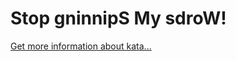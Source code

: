 Stop gninnipS My sdroW!
=
[Get more information about kata...](https://www.codewars.com//kata/5264d2b162488dc400000001)